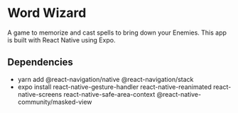 # Word Wizard
A game to memorize and cast spells to bring down your Enemies. This app is built with React Native using Expo.

## Dependencies
- yarn add @react-navigation/native @react-navigation/stack
- expo install react-native-gesture-handler react-native-reanimated react-native-screens react-native-safe-area-context @react-native-community/masked-view